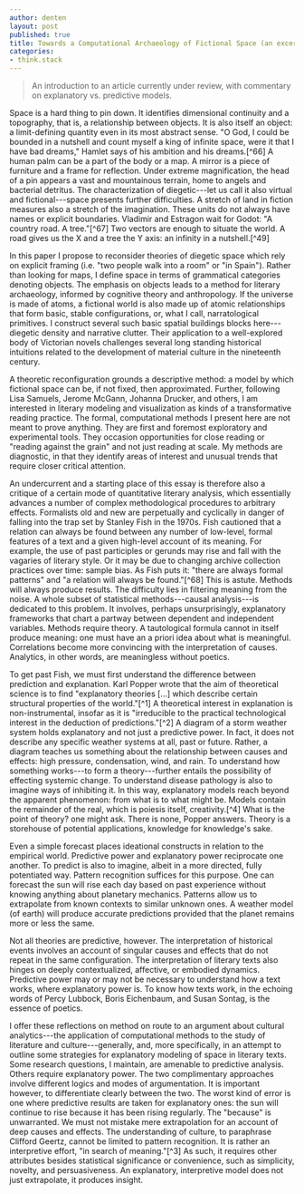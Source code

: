 ```yaml
---
author: denten
layout: post
published: true
title: Towards a Computational Archaeology of Fictional Space (an excerpt)
categories:
- think.stack
---
```


> An introduction to an article currently under review, with commentary on
explanatory vs. predictive models.

Space is a hard thing to pin down. It identifies dimensional continuity and a
topography, that is, a relationship between objects. It is also itself an
object: a limit-defining quantity even in its most abstract sense. "O God, I
could be bounded in a nutshell and count myself a king of infinite space, were
it that I have bad dreams," Hamlet says of his ambition and his dreams.[^66] A
human palm can be a part of the body or a map. A mirror is a piece of
furniture and a frame for reflection. Under extreme magnification, the head of
a pin appears a vast and mountainous terrain, home to angels and bacterial
detritus. The characterization of diegetic---let us call it also virtual and
fictional---space presents further difficulties. A stretch of land in fiction
measures also a stretch of the imagination. These units do not always have
names or explicit boundaries. Vladimir and Estragon wait for Godot: "A country
road. A tree."[^67] Two vectors are enough to situate the world. A road gives
us the X and a tree the Y axis: an infinity in a nutshell.[^49]

In this paper I propose to reconsider theories of diegetic space which rely on
explicit framing (i.e. "two people walk into a room" or "in Spain"). Rather
than looking for maps, I define space in terms of grammatical categories
denoting objects. The emphasis on objects leads to a method for literary
archaeology, informed by cognitive theory and anthropology. If the universe is
made of atoms, a fictional world is also made up of atomic relationships that
form basic, stable configurations, or, what I call, narratological primitives.
I construct several such basic spatial buildings blocks here---diegetic
density and narrative clutter. Their application to a well-explored body of
Victorian novels challenges several long standing historical intuitions
related to the development of material culture in the nineteenth century.

A theoretic reconfiguration grounds a descriptive method: a model by which
fictional space can be, if not fixed, then approximated. Further, following
Lisa Samuels, Jerome McGann, Johanna Drucker, and others, I am interested in
literary modeling and visualization as kinds of a transformative reading
practice. The formal, computational methods I present here are not meant to
prove anything. They are first and foremost exploratory and experimental
tools. They occasion opportunities for close reading or "reading against the
grain" and not just reading at scale. My methods are diagnostic, in that they
identify areas of interest and unusual trends that require closer critical
attention.

An undercurrent and a starting place of this essay is therefore also a
critique of a certain mode of quantitative literary analysis, which
essentially advances a number of complex methodological procedures to
arbitrary effects. Formalists old and new are perpetually and cyclically in
danger of falling into the trap set by Stanley Fish in the 1970s. Fish
cautioned that a relation can always be found between any number of low-level,
formal features of a text and a given high-level account of its meaning. For
example, the use of past participles or gerunds may rise and fall with the
vagaries of literary style. Or it may be due to changing archive collection
practices over time: sample bias. As Fish puts it: "there are always formal
patterns" and "a relation will always be found."[^68] This is astute. Methods
will always produce results. The difficulty lies in filtering meaning from the
noise. A whole subset of statistical methods---causal analysis---is dedicated
to this problem. It involves, perhaps unsurprisingly, explanatory frameworks
that chart a partway between dependent and independent variables. Methods
require theory. A tautological formula cannot in itself produce meaning: one
must have an a priori idea about what is meaningful. Correlations become more
convincing with the interpretation of causes. Analytics, in other words, are
meaningless without poetics.

To get past Fish, we must first understand the difference between prediction
and explanation. Karl Popper wrote that the aim of theoretical science is to
find "explanatory theories [...] which describe certain structural properties
of the world."[^1] A theoretical interest in explanation is non-instrumental,
insofar as it is "irreducible to the practical technological interest in the
deduction of predictions."[^2] A diagram of a storm weather system holds
explanatory and not just a predictive power. In fact, it does not describe any
specific weather systems at all, past or future. Rather, a diagram teaches us
something about the relationship between causes and effects: high pressure,
condensation, wind, and rain. To understand how something works---to form a
theory---further entails the possibility of effecting systemic change. To
understand disease pathology is also to imagine ways of inhibiting it. In this
way, explanatory models reach beyond the apparent phenomenon: from what is to
what might be. Models contain the remainder of the real, which is poiesis
itself, creativity.[^4] What is the point of theory? one might ask. There is
none, Popper answers. Theory is a storehouse of potential applications,
knowledge for knowledge's sake.

Even a simple forecast places ideational constructs in relation to the
empirical world. Predictive power and explanatory power reciprocate one
another. To predict is also to imagine, albeit in a more directed, fully
potentiated way. Pattern recognition suffices for this purpose. One can
forecast the sun will rise each day based on past experience without knowing
anything about planetary mechanics. Patterns allow us to extrapolate from
known contexts to similar unknown ones. A weather model (of earth) will
produce accurate predictions provided that the planet remains more or less the
same.

Not all theories are predictive, however. The interpretation of historical
events involves an account of singular causes and effects that do not repeat
in the same configuration. The interpretation of literary texts also hinges on
deeply contextualized, affective, or embodied dynamics. Predictive power may
or may not be necessary to understand how a text works, where explanatory
power is. To know how texts work, in the echoing words of Percy Lubbock, Boris
Eichenbaum, and Susan Sontag, is the essence of poetics.

I offer these reflections on method on route to an argument about cultural
analytics---the application of computational methods to the study of
literature and culture---generally, and, more specifically, in an attempt to
outline some strategies for explanatory modeling of space in literary texts.
Some research questions, I maintain, are amenable to predictive analysis.
Others require explanatory power. The two complimentary approaches involve
different logics and modes of argumentation. It is important however, to
differentiate clearly between the two. The worst kind of error is one where
predictive results are taken for explanatory ones: the sun will continue to
rise because it has been rising regularly. The "because" is unwarranted. We
must not mistake mere extrapolation for an account of deep causes and effects.
The understanding of culture, to paraphrase Clifford Geertz, cannot be limited
to pattern recognition. It is rather an interpretive effort, "in search of
meaning."[^3] As such, it requires other attributes besides statistical
significance or convenience, such as simplicity, novelty, and persuasiveness.
An explanatory, interpretive model does not just extrapolate, it produces
insight.
